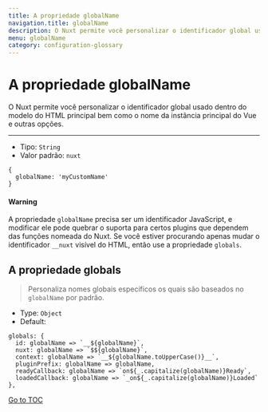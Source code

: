 ```yaml
---
title: A propriedade globalName
navigation.title: globalName
description: O Nuxt permite você personalizar o identificador global usado dentro do modelo do HTML principal bem como o nome da instância principal do Vue e outras opções.
menu: globalName
category: configuration-glossary
---
```

# A propriedade globalName

O Nuxt permite você personalizar o identificador global usado dentro do modelo do HTML principal bem como o nome da instância principal do Vue e outras opções.

---

- Tipo: `String`
- Valor padrão: `nuxt`

```js{}[nuxt.config.js]
{
  globalName: 'myCustomName'
}
```

#### Warning
A propriedade `globalName` precisa ser um identificador JavaScript, e modificar ele pode quebrar o suporta para certos plugins que dependem das funções nomeada do Nuxt. Se você estiver procurando apenas mudar o identificador `__nuxt` visível do HTML, então use a propriedade `globals`.


## A propriedade globals

> Personaliza nomes globais específicos os quais são baseados no `globalName` por padrão.

- Type: `Object`
- Default:

```js{}[nuxt.config.js]
globals: {
  id: globalName => `__${globalName}`,
  nuxt: globalName => `$${globalName}`,
  context: globalName => `__${globalName.toUpperCase()}__`,
  pluginPrefix: globalName => globalName,
  readyCallback: globalName => `on${_.capitalize(globalName)}Ready`,
  loadedCallback: globalName => `_on${_.capitalize(globalName)}Loaded`
},
```
<span style='float: footnote;'><a href="../index.html#toc">Go to TOC</a></span>
